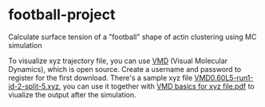 # football-project
Calculate surface tension of a "football" shape of actin clustering using MC simulation

To visualize xyz trajectory file, you can use [VMD](https://www.ks.uiuc.edu/Research/vmd/) (Visual Molecular Dynamics), which is open source. Create a username and password to register for the first download.
There's a sample xyz file [VMD0.60L5-run1-id-2-split-5.xyz](docs/examples/VMD0.60L5-run1-id-2-split-5.xyz), you can use it together with [VMD basics for xyz file.pdf](docs/VMD_basics_for_xyz_file.pdf) to viualize the output after the simulation.
